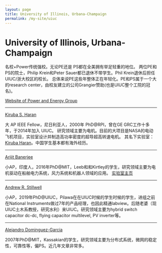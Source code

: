 ```yaml
---
layout: page
title: University of Illinois, Urbana-Champaign 
permalink: /my-site/uiuc
---
```

# University of Illinois, Urbana-Champaign 

名校+Power传统强校。无论PE还是 PS都在全美拥有举足轻重的地位。
两位PE和PS的院士，Philip Krein和Peter Sauer都已退休不带学生。Phil Krein退休后担任UIUC/浙大校区的校长。
总体来说PE这些年整体正在年轻化。PE和PS属于一个大的research center，由校友建立的公司Grangier赞助(也是UIUC整个工院的冠名)。

[Website of Power and Energy Group](https://ece.illinois.edu/research/areas/power)

---

[Kiruba S. Haran](https://ece.illinois.edu/about/directory/faculty/kharan)

大 AP IEEE Fellow，尼日利亚人，2000年 PhD@RPI，曾在GE GRC工作十多年，于2014年加入 UIUC。
研究领域主要为电机。目前的大项目是NASA的电动飞机项目，实验室设计并制造高功率密度的超导超高转速电机。
其名下实验室： [Kiruba Haran](https://haran.ece.illinois.edu/research/)。中国学生基本都有海外经历。

---

[Arijit Banerjee](https://ece.illinois.edu/about/directory/faculty/arijit)

小AP，印度人，2016年PhD@MIT，Leeb和和Kirtley的学生，研究领域主要为电机驱动在船舶电力系统，风力系统和机器人领域的应用。
[实验室主页](https://banerjee.ece.illinois.edu/)

---

[Andrew R. Stillwell](https://ece.illinois.edu/about/directory/faculty/andrewrs)

小AP，2019年PhD@UIUC，Pilawa在在UIUC时候的学生时候的学生，进组之前在National Instruments做过7年的产品经理，也因此精通labview。后随老婆（现UIUC土木系教授，研究水利）来UIUC。研究领域主要为hybrid switch capacitor dc-dc, flying capacitor multilevel, PV inverter等。

---


[Alejandro Dominguez-Garcia](https://ece.illinois.edu/about/directory/faculty/aledan)

2007年PhD@MIT，Kassakian的学生，研究领域主要为分布式系统，微网的稳定性，可靠性等，偏PS。近几年文章非常多。



